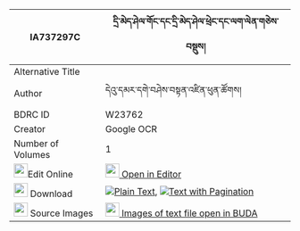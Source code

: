 |IA737297C|དྲི་མེད་ཤེལ་གོང་དང་དྲི་མེད་ཤེལ་ཕྲེང་དང་ལག་ལེན་གཅེས་བསྡུས། 
| --- | --- 
|Alternative Title |
|Author| དེའུ་དམར་དགེ་བཤེས་བསྟན་འཛིན་ཕུན་ཚོགས།
|BDRC ID | W23762
|Creator | Google OCR
|Number of Volumes| 1
|<img width="25" src="https://img.icons8.com/color/25/000000/edit-property.png">Edit Online| [<img width="25" src="https://avatars.githubusercontent.com/u/45091458?s=200&v=4"> Open in Editor](http://editor.openpecha.org/IA737297C)
|<img width="25" src="https://img.icons8.com/fluent/48/000000/download-2.png"/>  Download | [![](https://img.icons8.com/color/20/000000/txt.png)Plain Text](https://github.com/Openpecha/IA737297C/releases/download/v1/drime_shel_gong_dang_drime_she_plain_IA737297C.zip), [![](https://img.icons8.com/color/20/000000/txt.png)Text with Pagination](https://github.com/Openpecha/IA737297C/releases/download/v1/drime_shel_gong_dang_drime_she_pages_IA737297C.zip)
|<img width="25" src="https://img.icons8.com/plasticine/100/000000/pictures-folder.png"/>  Source Images | [<img width="25" src="https://library.bdrc.io/icons/BUDA-small.svg"> Images of text file open in BUDA](https://library.bdrc.io/show/bdr:W23762)